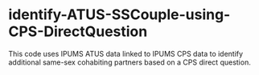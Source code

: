 # identify-ATUS-SSCouple-using-CPS-DirectQuestion
This code uses IPUMS ATUS data linked to IPUMS CPS data to identify additional same-sex cohabiting partners based on a CPS direct question.
